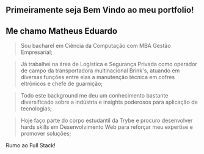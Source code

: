 ## Primeiramente seja Bem Vindo ao meu portfolio!
## Me chamo Matheus Eduardo

> Sou bacharel em Ciência da Computação com MBA Gestão Empresarial;

>Já trabalhei na área de Logística e Segurança Privada como operador de campo da transportadora multinacional Brink's, atuando em diversas funções entre elas a manutenção técnica em cofres eltrônicos e chefe de guarnição;

>Todo este background me deu um conhecimento bastante diversificado sobre a indústria e insights poderosos para aplicação de tecnologias;

>Hoje faço parte do corpo estudantil da Trybe e procuro desenvolver hards skills em Desenvolvimento Web para reforçar meu expertise e promover soluções;

Rumo ao Full Stack!